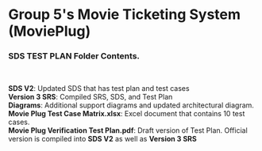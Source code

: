 # Group 5's Movie Ticketing System (MoviePlug)
<h3>SDS TEST PLAN Folder Contents.</h3><br />


**SDS V2**: Updated SDS that has test plan and test cases  <br />
**Version 3 SRS**: Compiled SRS, SDS, and Test Plan <br />
**Diagrams**: Additional support diagrams and updated architectural diagram.<br />
**Movie Plug Test Case Matrix.xlsx**: Excel document that contains 10 test cases.<br />
**Movie Plug Verification Test Plan.pdf**: Draft version of Test Plan. Official version is compiled into **SDS V2** as well as **Version 3 SRS** <br />
